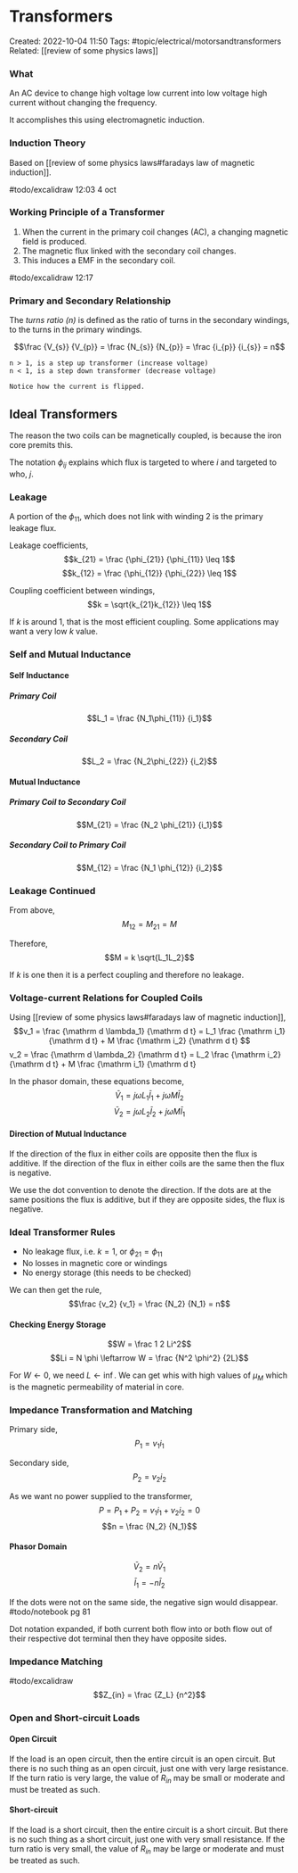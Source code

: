 # Transformers
Created: 2022-10-04 11:50
Tags: #topic/electrical/motorsandtransformers
Related: [[review of some physics laws]]

### What
An AC device to change high voltage low current into low voltage high current without changing the frequency.

It accomplishes this using electromagnetic induction.

### Induction Theory
Based on [[review of some physics laws#faradays law of magnetic induction]].

#todo/excalidraw 12:03 4 oct

### Working Principle of a Transformer
1. When the current in the primary coil changes (AC), a changing magnetic field is produced.
2. The magnetic flux linked with the secondary coil changes.
3. This induces a EMF in the secondary coil.

#todo/excalidraw 12:17

### Primary and Secondary Relationship
The *turns ratio (n)* is defined as the ratio of turns in the secondary windings, to the turns in the primary windings.

$$\frac {V_{s}} {V_{p}} = \frac {N_{s}} {N_{p}} = \frac {i_{p}} {i_{s}} = n$$

```ad-note
n > 1, is a step up transformer (increase voltage)
n < 1, is a step down transformer (decrease voltage)
```

```ad-note
Notice how the current is flipped.
```

## Ideal Transformers
The reason the two coils can be magnetically coupled, is because the iron core premits this.

The notation $\phi_{ij}$ explains which flux is targeted to where $i$ and targeted to who, $j$.

### Leakage
A portion of the $\phi_{11}$, which does not link with winding 2 is the primary leakage flux.

Leakage coefficients,
$$k_{21} = \frac {\phi_{21}} {\phi_{11}} \leq 1$$
$$k_{12} = \frac {\phi_{12}} {\phi_{22}} \leq 1$$

Coupling coefficient between windings,
$$k = \sqrt{k_{21}k_{12}} \leq 1$$

If $k$ is around 1, that is the most efficient coupling. Some applications may want a very low $k$ value.

### Self and Mutual Inductance

#### Self Inductance
##### Primary Coil
$$L_1 = \frac {N_1\phi_{11}} {i_1}$$

##### Secondary Coil
$$L_2 = \frac {N_2\phi_{22}} {i_2}$$

#### Mutual Inductance
##### Primary Coil to Secondary Coil
$$M_{21} = \frac {N_2 \phi_{21}} {i_1}$$

##### Secondary Coil to Primary Coil
$$M_{12} = \frac {N_1 \phi_{12}} {i_2}$$

### Leakage Continued
From above,
$$M_{12} = M_{21} = M$$

Therefore,
$$M = k \sqrt{L_1L_2}$$

If $k$ is one then it is a perfect coupling and therefore no leakage.

### Voltage-current Relations for Coupled Coils
Using [[review of some physics laws#faradays law of magnetic induction]],
$$v_1 = \frac {\mathrm d \lambda_1} {\mathrm d t} = L_1 \frac {\mathrm i_1} {\mathrm d t} + M \frac {\mathrm i_2} {\mathrm d t}
$$v_2 = \frac {\mathrm d \lambda_2} {\mathrm d t} = L_2 \frac {\mathrm i_2} {\mathrm d t} + M \frac {\mathrm i_1} {\mathrm d t}

In the phasor domain, these equations become,
$$\bar V_1 = j\omega L_1 \bar I_1 + j\omega M \bar I_2$$
$$\bar V_2 = j\omega L_2 \bar I_2 + j\omega M \bar I_1$$

#### Direction of Mutual Inductance
If the direction of the flux in either coils are opposite then the flux is additive.
If the direction of the flux in either coils are the same then the flux is negative.

We use the dot convention to denote the direction. If the dots are at the same positions the flux is additive, but if they are opposite sides, the flux is negative.

### Ideal Transformer Rules
- No leakage flux, i.e. $k = 1$, or $\phi_{21} = \phi_{11}$
- No losses in magnetic core or windings
- No energy storage (this needs to be checked)

We can then get the rule,
$$\frac {v_2} {v_1} = \frac {N_2} {N_1} = n$$

#### Checking Energy Storage
$$W = \frac 1 2 Li^2$$
$$Li = N \phi \leftarrow W = \frac {N^2 \phi^2} {2L}$$

For $W \leftarrow 0$, we need $L \leftarrow \inf$. We can get whis with high values of $\mu_M$ which is the magnetic permeability of material in core.

### Impedance Transformation and Matching
Primary side, 
$$P_1 = v_1 i_1$$

Secondary side, 
$$P_2 = v_2 i_2$$

As we want no power supplied to the transformer,
$$P = P_1 + P_2 = v_1 i_1 + v_2 i_2 = 0$$
$$n = \frac {N_2} {N_1}$$

#### Phasor Domain
$$\bar V_2 = n \bar V_1$$
$$\bar I_1 = -n \bar I_2$$

If the dots were not on the same side, the negative sign would disappear.
#todo/notebook pg 81

Dot notation expanded, if both current both flow into or both flow out of their respective dot terminal then they have opposite sides.

### Impedance Matching
#todo/excalidraw 
$$Z_{in} = \frac {Z_L} {n^2}$$

### Open and Short-circuit Loads
#### Open Circuit
If the load is an open circuit, then the entire circuit is an open circuit. But there is no such thing as an open circuit, just one with very large resistance. If the turn ratio is very large, the value of $R_{in}$ may be small or moderate and must be treated as such.

#### Short-circuit
If the load is a short circuit, then the entire circuit is a short circuit. But there is no such thing as a short circuit, just one with very small resistance. If the turn ratio is very small, the value of $R_{in}$ may be large or moderate and must be treated as such.
